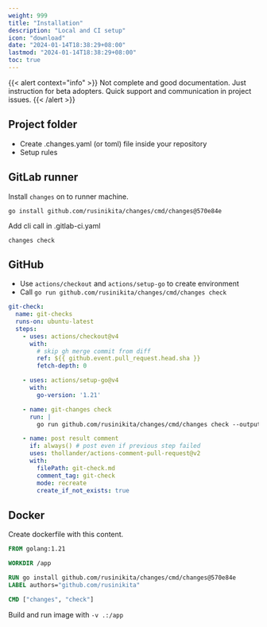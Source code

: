 ```yaml
---
weight: 999
title: "Installation"
description: "Local and CI setup"
icon: "download"
date: "2024-01-14T18:38:29+08:00"
lastmod: "2024-01-14T18:38:29+08:00"
toc: true
---
```


{{< alert context="info" >}}
Not complete and good documentation. Just instruction for beta adopters.
Quick support and communication in project issues.
{{< /alert >}}

## Project folder

- Create .changes.yaml (or toml) file inside your repository
- Setup rules

## GitLab runner

Install `changes` on to runner machine.

```
go install github.com/rusinikita/changes/cmd/changes@570e84e
```

Add cli call in .gitlab-ci.yaml

```
changes check
```

## GitHub

- Use `actions/checkout` and `actions/setup-go` to create environment
- Call `go run github.com/rusinikita/changes/cmd/changes check`

```yaml
git-check:
  name: git-checks
  runs-on: ubuntu-latest
  steps:
    - uses: actions/checkout@v4
      with:
        # skip gh merge commit from diff
        ref: ${{ github.event.pull_request.head.sha }}
        fetch-depth: 0

    - uses: actions/setup-go@v4
      with:
        go-version: '1.21'

    - name: git-changes check
      run: |
        go run github.com/rusinikita/changes/cmd/changes check --output=git-check.md

    - name: post result comment
      if: always() # post even if previous step failed
      uses: thollander/actions-comment-pull-request@v2
      with:
        filePath: git-check.md
        comment_tag: git-check
        mode: recreate
        create_if_not_exists: true
```

## Docker

Create dockerfile with this content.

```dockerfile
FROM golang:1.21

WORKDIR /app

RUN go install github.com/rusinikita/changes/cmd/changes@570e84e
LABEL authors="github.com/rusinikita"

CMD ["changes", "check"]
```

Build and run image with `-v .:/app`
